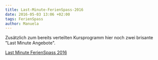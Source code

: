 ```yaml
---
title: Last-Minute-FerienSpass-2016
date: 2016-05-03 13:06 +02:00
tags: FerienSpass
author: Manuela
---
```


Zusätzlich zum bereits verteilten Kursprogramm hier noch zwei brisante "Last Minute Angebote".

[Last Minute FerienSpass 2016](/download/LastMinuteFerienspassangebote2016.pdf)    
